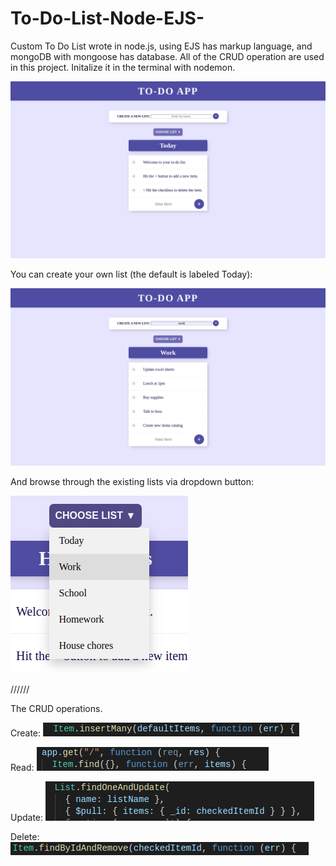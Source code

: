 # To-Do-List-Node-EJS-

Custom To Do List wrote in node.js, using EJS has markup language, and mongoDB with mongoose has database. All of the CRUD operation are used in this project. Initalize it in the terminal with nodemon.

![](public/images/image1.png)

You can create your own list (the default is labeled Today):

![](public/images/image2.png)

And browse through the existing lists via dropdown button:

![](public/images/image3.png)

//////

The CRUD operations.

Create:
![](public/images/create.png)

Read:
![](public/images/read.png)

Update:
![](public/images/update.png)

Delete:
![](public/images/delete.png)
